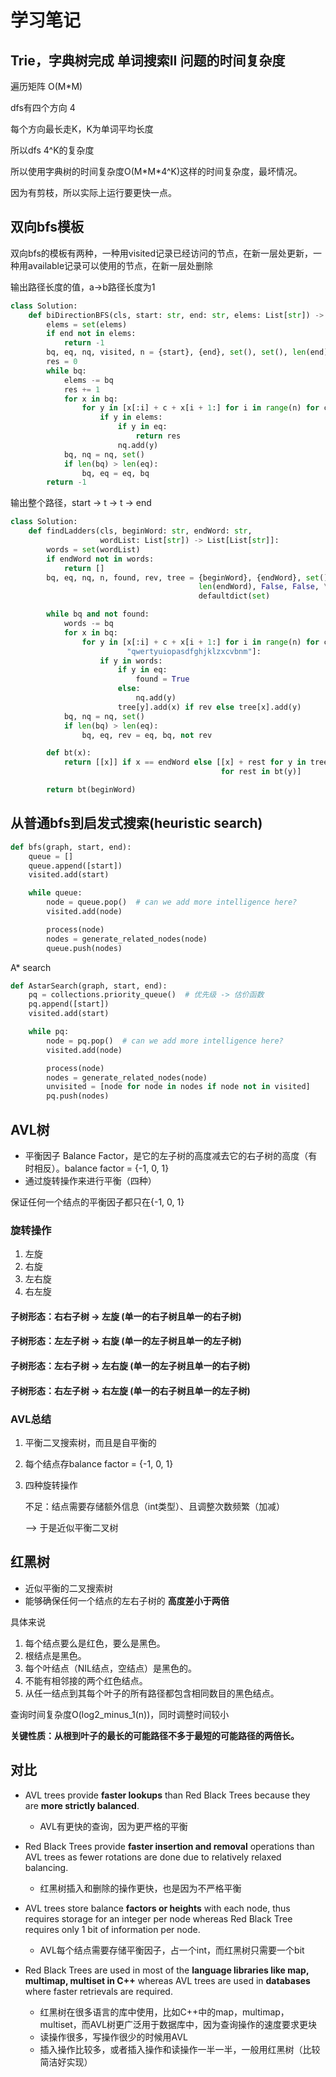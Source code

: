 

# 学习笔记

## Trie，字典树完成 单词搜索II 问题的时间复杂度

遍历矩阵 O(M*M)

dfs有四个方向 4

每个方向最长走K，K为单词平均长度

所以dfs 4^K的复杂度

所以使用字典树的时间复杂度O(M\*M\*4^K)这样的时间复杂度，最坏情况。

因为有剪枝，所以实际上运行要更快一点。

## 双向bfs模板

双向bfs的模板有两种，一种用visited记录已经访问的节点，在新一层处更新，一种用available记录可以使用的节点，在新一层处删除

输出路径长度的值，a->b路径长度为1

```python
class Solution:
    def biDirectionBFS(cls, start: str, end: str, elems: List[str]) -> int:
        elems = set(elems)
        if end not in elems:
            return -1
        bq, eq, nq, visited, n = {start}, {end}, set(), set(), len(end)
        res = 0
        while bq:
            elems -= bq
            res += 1
            for x in bq:
                for y in [x[:i] + c + x[i + 1:] for i in range(n) for c in "available chars"]:
                    if y in elems:
                        if y in eq:
                            return res
                        nq.add(y)
            bq, nq = nq, set()
            if len(bq) > len(eq):
                bq, eq = eq, bq
        return -1
```

输出整个路径，start -> t -> t -> end

```python
class Solution:
    def findLadders(cls, beginWord: str, endWord: str,
                    wordList: List[str]) -> List[List[str]]:
        words = set(wordList)
        if endWord not in words:
            return []
        bq, eq, nq, n, found, rev, tree = {beginWord}, {endWord}, set(), \
                                          len(endWord), False, False, \
                                          defaultdict(set)

        while bq and not found:
            words -= bq
            for x in bq:
                for y in [x[:i] + c + x[i + 1:] for i in range(n) for c in
                          "qwertyuiopasdfghjklzxcvbnm"]:
                    if y in words:
                        if y in eq:
                            found = True
                        else:
                            nq.add(y)
                        tree[y].add(x) if rev else tree[x].add(y)
            bq, nq = nq, set()
            if len(bq) > len(eq):
                bq, eq, rev = eq, bq, not rev

        def bt(x):
            return [[x]] if x == endWord else [[x] + rest for y in tree[x]
                                               for rest in bt(y)]

        return bt(beginWord)
```

## 从普通bfs到启发式搜索(heuristic search)

```python
def bfs(graph, start, end):
    queue = []
    queue.append([start])
    visited.add(start)

    while queue:
        node = queue.pop()  # can we add more intelligence here?
        visited.add(node)

        process(node)
        nodes = generate_related_nodes(node)
        queue.push(nodes)
```

A* search

```python
def AstarSearch(graph, start, end):
    pq = collections.priority_queue()  # 优先级 -> 估价函数
    pq.append([start])
    visited.add(start)

    while pq:
        node = pq.pop()  # can we add more intelligence here?
        visited.add(node)

        process(node)
        nodes = generate_related_nodes(node)
        unvisited = [node for node in nodes if node not in visited]
        pq.push(nodes)
```

## AVL树

- 平衡因子 Balance Factor，是它的左子树的高度减去它的右子树的高度（有时相反）。balance factor = {-1, 0, 1}
- 通过旋转操作来进行平衡（四种）

保证任何一个结点的平衡因子都只在{-1, 0, 1}

### 旋转操作

1. 左旋
2. 右旋
3. 左右旋
4. 右左旋

#### 子树形态：右右子树 -> 左旋 (单一的右子树且单一的右子树)

#### 子树形态：左左子树 -> 右旋 (单一的左子树且单一的左子树)

#### 子树形态：左右子树 -> 左右旋 (单一的左子树且单一的右子树)

#### 子树形态：右左子树 -> 右左旋 (单一的右子树且单一的左子树)

### AVL总结

1. 平衡二叉搜索树，而且是自平衡的

2. 每个结点存balance factor = {-1, 0, 1}

3. 四种旋转操作

   不足：结点需要存储额外信息（int类型）、且调整次数频繁（加减）

   --> 于是近似平衡二叉树

## 红黑树

- 近似平衡的二叉搜索树
- 能够确保任何一个结点的左右子树的 **高度差小于两倍**

具体来说

1. 每个结点要么是红色，要么是黑色。
2. 根结点是黑色。
3. 每个叶结点（NIL结点，空结点）是黑色的。
4. 不能有相邻接的两个红色结点。
5. 从任一结点到其每个叶子的所有路径都包含相同数目的黑色结点。

查询时间复杂度O(log2_minus_1(n))，同时调整时间较小

**关键性质：从根到叶子的最长的可能路径不多于最短的可能路径的两倍长。**

## 对比

- AVL trees provide **faster lookups** than Red Black Trees because they are **more strictly balanced**.
  - AVL有更快的查询，因为更严格的平衡

- Red Black Trees provide **faster insertion and removal** operations than AVL trees as fewer rotations are done due to relatively relaxed balancing.
  - 红黑树插入和删除的操作更快，也是因为不严格平衡
- AVL trees store balance **factors or heights** with each node, thus requires storage for an integer per node whereas Red Black Tree requires only 1 bit of information per node.
  - AVL每个结点需要存储平衡因子，占一个int，而红黑树只需要一个bit
- Red Black Trees are used in most of the **language libraries like map, multimap, multiset in C++** whereas AVL trees are used in **databases** where faster retrievals are required.
  - 红黑树在很多语言的库中使用，比如C++中的map，multimap，multiset，而AVL树更广泛用于数据库中，因为查询操作的速度要求更块
  - 读操作很多，写操作很少的时候用AVL
  - 插入操作比较多，或者插入操作和读操作一半一半，一般用红黑树（比较简洁好实现）